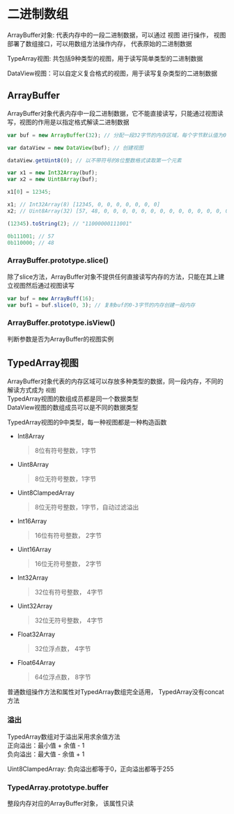 # 二进制数组

ArrayBuffer对象: 代表内存中的一段二进制数据，可以通过 视图 进行操作， 视图 部署了数组接口，可以用数组方法操作内存， 代表原始的二进制数据

TypeArray视图: 共包括9种类型的视图，用于读写简单类型的二进制数据

DataView视图：可以自定义复合格式的视图，用于读写复杂类型的二进制数据

## ArrayBuffer

ArrayBuffer对象代表内存中一段二进制数据，它不能直接读写，只能通过视图读写，视图的作用是以指定格式解读二进制数据

```js
var buf = new ArrayBuffer(32); // 分配一段32字节的内存区域，每个字节默认值为0

var dataView = new DataView(buf); // 创建视图

dataView.getUint8(0); // 以不带符号的8位整数格式读取第一个元素

var x1 = new Int32Array(buf);
var x2 = new Uint8Array(buf);

x1[0] = 12345;

x1; // Int32Array(8) [12345, 0, 0, 0, 0, 0, 0, 0]
x2; // Uint8Array(32) [57, 48, 0, 0, 0, 0, 0, 0, 0, 0, 0, 0, 0, 0, 0, 0, 0, 0, 0, 0, 0, 0, 0, 0, 0, 0, 0, 0, 0, 0, 0, 0]

(12345).toString(2); // "11000000111001"

0b111001; // 57
0b110000; // 48
```

### ArrayBuffer.prototype.slice()

除了slice方法，ArrayBuffer对象不提供任何直接读写内存的方法，只能在其上建立视图然后通过视图读写

```js
var buf = new ArrayBuff(16);
var buf1 = buf.slice(0, 3); // 复制buf的0-3字节的内存创建一段内存
```

### ArrayBuffer.prototype.isView()

判断参数是否为ArrayBuffer的视图实例

## TypedArray视图

ArrayBuffer对象代表的内存区域可以存放多种类型的数据，同一段内存，不同的解读方式成为 `视图`   
TypedArray视图的数组成员都是同一个数据类型   
DataView视图的数组成员可以是不同的数据类型

TypedArray视图的9中类型，每一种视图都是一种构造函数

- Int8Array
    > 8位有符号整数，1字节

- Uint8Array
    > 8位无符号整数，1字节

- Uint8ClampedArray
    > 8位无符号整数，1字节，自动过滤溢出

- Int16Array
    > 16位有符号整数， 2字节

- Uint16Array
    > 16位无符号整数， 2字节

- Int32Array
    > 32位有符号整数， 4字节

- Uint32Array
    > 32位无符号整数， 4字节

- Float32Array
    > 32位浮点数， 4字节

- Float64Array
    > 64位浮点数， 8字节

普通数组操作方法和属性对TypedArray数组完全适用， TypedArray没有concat方法

### 溢出

TypedArray数组对于溢出采用求余值方法   
正向溢出：最小值 + 余值 - 1   
负向溢出：最大值 - 余值 + 1

Uint8ClampedArray: 负向溢出都等于0，正向溢出都等于255

### TypedArray.prototype.buffer

整段内存对应的ArrayBuffer对象， 该属性只读